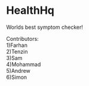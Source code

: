 # HealthHq
Worlds best symptom checker!

Contributors:<br /> 
              1)Farhan<br />
              2)Tenzin<br />
              3)Sam<br />
              4)Mohammad<br />
              5)Andrew<br />
              6)Simon<br />
